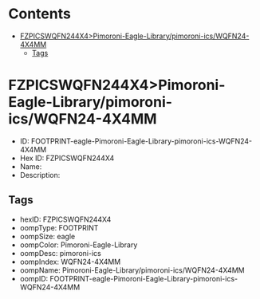 



Contents
========

* [FZPICSWQFN244X4>Pimoroni-Eagle-Library/pimoroni-ics/WQFN24-4X4MM](#fzpicswqfn244x4pimoroni-eagle-librarypimoroni-icswqfn24-4x4mm)
	* [Tags](#tags)

# FZPICSWQFN244X4>Pimoroni-Eagle-Library/pimoroni-ics/WQFN24-4X4MM

- ID: FOOTPRINT-eagle-Pimoroni-Eagle-Library-pimoroni-ics-WQFN24-4X4MM
- Hex ID: FZPICSWQFN244X4
- Name: 
- Description: 

## Tags

- hexID: FZPICSWQFN244X4
- oompType: FOOTPRINT
- oompSize: eagle
- oompColor: Pimoroni-Eagle-Library
- oompDesc: pimoroni-ics
- oompIndex: WQFN24-4X4MM
- oompName: Pimoroni-Eagle-Library/pimoroni-ics/WQFN24-4X4MM
- oompID: FOOTPRINT-eagle-Pimoroni-Eagle-Library-pimoroni-ics-WQFN24-4X4MM
